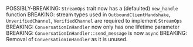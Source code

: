 POSSIBLY-BREAKING: `StreamOps` trait now has a (defaulted) `new_handle` function
BREAKING: stream types used in `OutboundClientHandshake`, `UnverifiedChannel`, `VerifiedChannel` are required to implement `StreamOps`
BREAKING: `ConversationInHandler` now only has one lifetime parameter
BREAKING: `ConversationInHandler::send_message` is now `async`
BREAKING: Removal of `ConversationInHandler` as it is unused.

